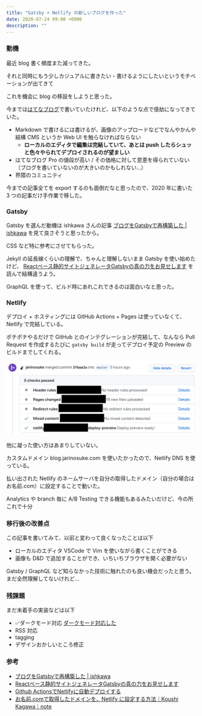 ```yaml
---
title: "Gatsby + Netlify の新しいブログを作った"
date: 2020-07-24 09:00 +0900
description: ""
---
```


### 動機

最近 blog 書く頻度また減ってきた。

それと同時にもう少しカジュアルに書きたい・書けるようにしたいというモチベーションが出てきて

これを機会に blog の移設をしようと思った。

今までは[はてなブログ](https://jarinosuke.hatenablog.com)で書いていたけれど、以下のような点で億劫になってきていた。

- Markdown で書けるには書けるが、画像のアップロードなどでなんやかんや結構 CMS というか Web UI を触らなければならない
  - **ローカルのエディタで編集は完結していて、あとは push したらシュッと色々やられてデプロイされるのが望ましい**
- はてなブログ Pro の値段が高い / その価格に対して恩恵を得られていない（ブログを書いていないのが大きいのかもしれない…）
- 界隈のコミュニティ

今までの記事全てを export するのも面倒だなと思ったので、2020 年に書いた 3 つの記事だけ手作業で移した。

### Gatsby

Gatsby を選んだ動機は ishkawa さんの記事 [ブログをGatsbyで再構築した | ishkawa](https://ishkawa.org/1584277737/) を見て良さそうと思ったから。

CSS など特に参考にさせてもらった。

Jekyll の延長線くらいの理解で、ちゃんと理解しないまま Gatsby を使い始めたけど、 [Reactベース静的サイトジェネレータGatsbyの真の力をお見せします](https://qiita.com/uehaj/items/1b7f0a86596353587466) を読んで結構違うよう。

GraphQL を使って、ビルド時にあれこれできるのは面白いなと思った。

### Netlify

デプロイ + ホスティングには GitHub Actions + Pages は使っていなくて、 Netlify で完結している。

ポチポチやるだけで GitHub とのインテグレーションが完結して、なんなら Pull Request を作成するたびに `gatsby build` が走ってデプロイ予定の Preview のビルドまでしてくれる。

![](netlify-ci.png)

他に凝った使い方はあまりしていない。

カスタムドメイン blog.jarinosuke.com を使いたかったので、Netlify DNS を使っている。

払い出された Netlify のネームサーバを自分の取得したドメイン（自分の場合はお名前.com）に設定することで動いた。

Analytics や branch 毎に A/B Testing できる機能もあるみたいだけど、今の所これで十分

### 移行後の改善点

この記事を書いてみて、以前と変わって良くなったことは以下

- ローカルのエディタ VSCode で Vim を使いながら書くことができる
- 画像も D&D で追加することができ、いちいちブラウザを開く必要がない

Gatsby / GraphQL など知らなかった技術に触れたのも良い機会だったと思う。まだ全然理解してないけれど…

### 残課題

まだ未着手の実装などは以下

- ✅ダークモード対応 [ダークモード対応した](../dark-mode)
- RSS 対応
- tagging
- デザインおかしいところ修正

### 参考

- [ブログをGatsbyで再構築した | ishkawa](https://ishkawa.org/1584277737/)
- [Reactベース静的サイトジェネレータGatsbyの真の力をお見せします](https://qiita.com/uehaj/items/1b7f0a86596353587466)
- [Github ActionsでNetlifyに自動デプロイする](https://medium.com/@kosa3/github-actionsでnetlifyに自動デプロイする-22ac30e02528)
- [お名前.comで取得したドメインを、Netlify に設定する方法｜Koushi Kagawa｜note](https://note.com/koushikagawa/n/n407cde93bdca)